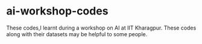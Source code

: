 # ai-workshop-codes
These codes,I learnt during a workshop on AI at IIT Kharagpur. These codes along with their datasets may be helpful to some people.
